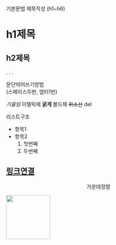 기본문법 
제목작성 (h1~h6)
# h1제목
## h2제목
.
.
.

문단띄어쓰기방법  
(스페이스두번, 엡터1번)

*기울임* 이탤릭체
**굵게** 볼드체
~~취소선~~ del

리스트구조
- 항목1
- 항목2
  1. 첫번째
  2. 두번째

[링크연결](http://naver.com)
---

<p align="center" > 가운데정렬</p>
<img src="https://health.chosun.com/site/data/img_dir/2023/06/20/2023062002262_0.jpg" width="120" height="auto">


